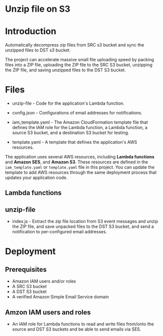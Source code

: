 # Unzip file on S3

# Introduction  

Automatically decompress zip files from SRC s3 bucket and sync the unzipped files to DST s3 bucket.

The project can accelerate massive small file uploading speed by packing files into a ZIP file, uploading the ZIP file to the SRC S3 bucket, unzipping the ZIP file, and saving unzipped files to the DST S3 bucket.
 

# Files

- unzip-file - Code for the application's Lambda function.

- config.json - Configurations of email addresses for notifications.

- iam_template.yaml - The Amazon CloudFormation template file that defines the IAM role for the Lambda function, a Lambda function, a source S3 bucket, and a destination S3 bucket for testing.

- template.yaml - A template that defines the application's AWS resources.

  

The application uses several AWS resources, including **Lambda functions** and  **Amazon SES**, and **Amazon S3**. These resources are defined in the `iam_template.yaml` or `template.yaml` file in this project. You can update the template to add AWS resources through the same deployment process that updates your application code.

## Lambda functions

## unzip-file
- index.js - Extract the zip file location from S3 event messages and unzip the ZIP file, and save unpacked files to the DST S3 bucket, and send a notification to per-configured email addresses.


# Deployment

## Prerequisites
- Amazon IAM users and/or roles
- A SRC S3 bucket
- A DST S3 bucket
- A verified Amazon Simple Email Service domain

## Amzon IAM users and roles
- An IAM role for Lambda functions to read and write files from/onto the source and DST S3 buckets and be able to send emails via SES.

